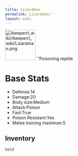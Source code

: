 ```yaml
---
title: Lizardman
permalink: Lizardman/
layout: wiki
---
```


<img src="/keeperrl_wiki//keeperrl_wiki/Lizardman.png" title="fig:/keeperrl_wiki//keeperrl_wiki/Lizardman.png" alt="/keeperrl_wiki//keeperrl_wiki/Lizardman.png" width="100" />
''Poisoning reptile

Base Stats
==========

-   Defense:14
-   Damage:20
-   Body size:Medium
-   Attack:Poison
-   Fast:True
-   Poison Resistant:Yes
-   Melee training maximum:5

Inventory
---------

`Gold`
